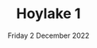 ---
title: Hoylake 1
pill: 
support: Paul Lavelle Foundation
image: 2022-12-02-Hoylake-1.jpg
date: Friday 2 December 2022
text: This route takes in Queens, Cable and Alderley Roads in Hoylake before heading off round the streets towards the Plaster's Arms. Sadly we don't normally have time to stop for a pint.
fb: https://fb.me/e/30HvOecNm
---